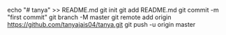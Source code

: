 echo "# tanya" >> README.md
git init
git add README.md
git commit -m "first commit"
git branch -M master
git remote add origin https://github.com/tanyajais04/tanya.git
git push -u origin master
